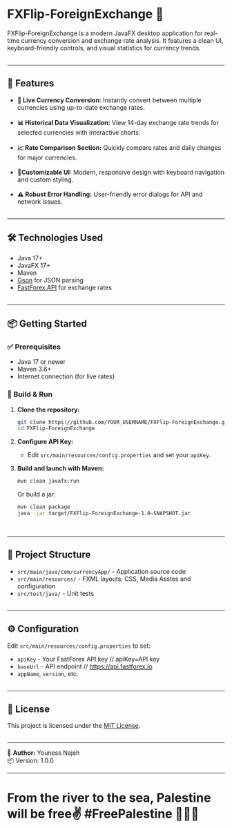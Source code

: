 # FXFlip-ForeignExchange 🍉

FXFlip-ForeignExchange is a modern JavaFX desktop application for real-time currency conversion and exchange rate analysis. It features a clean UI, keyboard-friendly controls, and visual statistics for currency trends.
<br /><br />

---

## 🚀  Features

- **💱 Live Currency Conversion:** Instantly convert between multiple currencies using up-to-date exchange rates.
<br /><br />
- **📊 Historical Data Visualization:** View 14-day exchange rate trends for selected currencies with interactive charts.
<br /><br />
- **📈 Rate Comparison Section:** Quickly compare rates and daily changes for major currencies.
<br /><br />
- **🎨Customizable UI:** Modern, responsive design with keyboard navigation and custom styling.
<br /><br />
- **⚠️ Robust Error Handling:** User-friendly error dialogs for API and network issues.
<br /><br />

---

## 🛠️ Technologies Used

- Java 17+
- JavaFX 17+
- Maven
- [Gson](https://github.com/google/gson) for JSON parsing
- [FastForex API](https://api.fastforex.io) for exchange rates
  <br /><br />

---

## 📦 Getting Started

### ✅ Prerequisites

- Java 17 or newer
- Maven 3.6+
- Internet connection (for live rates)

### 🧪 Build & Run

1. **Clone the repository:**
   ```sh
   git clone https://github.com/YOUR_USERNAME/FXFlip-ForeignExchange.git
   cd FXFlip-ForeignExchange
   ```

2. **Configure API Key:**
   - Edit `src/main/resources/config.properties` and set your `apiKey`.

3. **Build and launch with Maven:**
   ```sh
   mvn clean javafx:run
   ```

   Or build a jar:
   ```sh
   mvn clean package
   java -jar target/FXFlip-ForeignExchange-1.0-SNAPSHOT.jar
   ```
<br />

---

## 📁 Project Structure

- `src/main/java/com/currencyApp/` - Application source code
- `src/main/resources/` - FXML layouts, CSS, Media Asstes and configuration
- `src/test/java/` - Unit tests
  <br /><br />

---

## ⚙️ Configuration

Edit `src/main/resources/config.properties` to set:
- `apiKey` - Your FastForex API key // apiKey=API key
- `baseUrl` - API endpoint // https://api.fastforex.io
- `appName`, `version`, etc.
  <br /><br />

---

## 📄 License

This project is licensed under the [MIT License](LICENSE).
<br /><br />

---

👤 **Author:**
Youness Najeh  
📦 Version: 1.0.0
<br />

---

# From the river to the sea, Palestine will be free✌️ #FreePalestine 🍉🇵🇸 